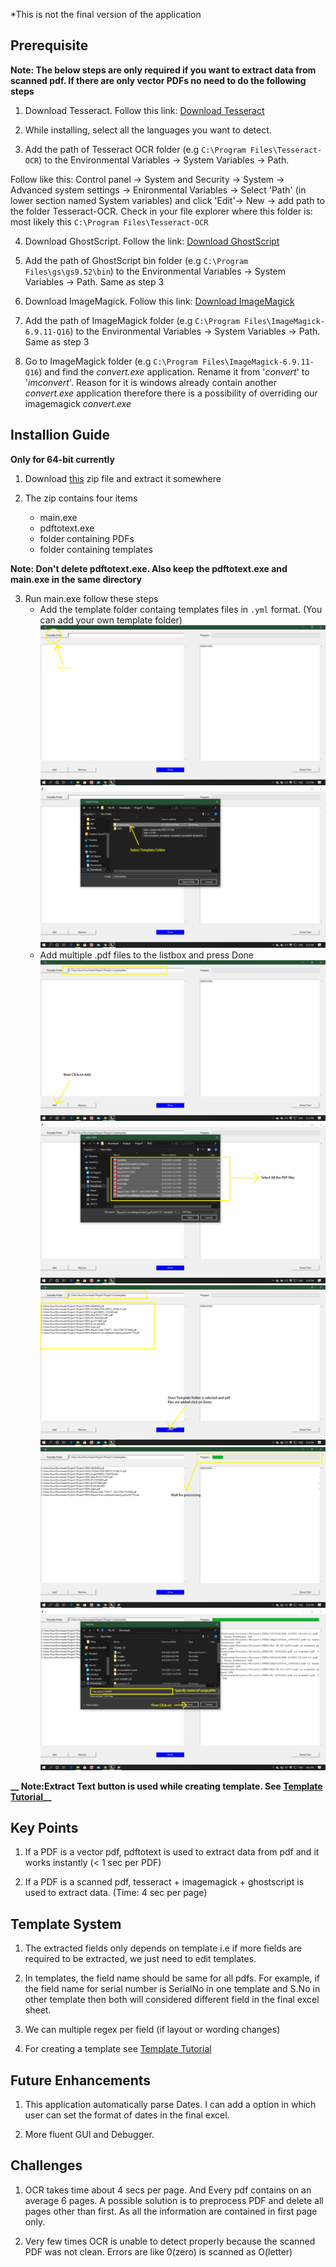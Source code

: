 *This is not the final version of the application

## Prerequisite
**Note: The below steps are only required if you want to extract data from scanned pdf. If there are only vector PDFs no need to do the following steps**

1. Download Tesseract. Follow this link: [Download Tesseract](https://github.com/UB-Mannheim/tesseract/wiki)

2. While installing, select all the languages you want to detect.

3. Add the path of Tesseract OCR folder (e.g ```C:\Program Files\Tesseract-OCR```) to the Environmental Variables -> System Variables -> Path. 

Follow like this: Control panel -> System and Security -> System -> Advanced system settings -> Enironmental Variables -> Select 'Path' (in lower section named System variables) and click 'Edit'-> New -> add path to the folder Tesseract-OCR. Check in your file explorer where this folder is: most likely this ```C:\Program Files\Tesseract-OCR```

4. Download GhostScript. Follow the link: [Download GhostScript](https://www.ghostscript.com/download/gsdnld.html)

5. Add the path of GhostScript bin folder (e.g ```C:\Program Files\gs\gs9.52\bin```) to the Environmental Variables -> System Variables -> Path. Same as step 3

6. Download ImageMagick. Follow this link: [Download ImageMagick](https://legacy.imagemagick.org/script/binary-releases.php)

7. Add the path of ImageMagick folder (e.g ```C:\Program Files\ImageMagick-6.9.11-Q16```) to the Environmental Variables -> System Variables -> Path. Same as step 3

8. Go to ImageMagick folder (e.g ```C:\Program Files\ImageMagick-6.9.11-Q16```) and find the *convert.exe* application. Rename it from '*convert*' to '*imconvert*'. Reason for it is windows already contain another *convert.exe* application therefore there is a possibility of overriding our imagemagick *convert.exe*


## Installion Guide
**Only for 64-bit currently**

1. Download [this](https://drive.google.com/file/d/1DylXqRec8tYq-Av6SJTzHR7Ib9jeqN4L/view?usp=sharing) zip file and extract it somewhere

2. The zip contains four items 
   - main.exe
   - pdftotext.exe
   - folder containing PDFs
   - folder containing templates
   
**Note: Don't delete pdftotext.exe. Also keep the pdftotext.exe and main.exe in the same directory**
   
3. Run main.exe follow these steps
   - Add the template folder containg templates files in ```.yml``` format. (You can add your own template folder)
   ![Step 1](https://github.com/ssj-ali/pdfextract/blob/master/Screenshot%20(37).png?raw=true)
   ![Step 2](https://github.com/ssj-ali/pdfextract/blob/master/Screenshot%20(39).png?raw=true)
   - Add multiple .pdf files to the listbox and press Done
   ![Step 3](https://github.com/ssj-ali/pdfextract/blob/master/Screenshot%20(40).png?raw=true)
   ![Step 4](https://github.com/ssj-ali/pdfextract/blob/master/Screenshot%20(41).png?raw=true)
   ![Step 5](https://github.com/ssj-ali/pdfextract/blob/master/Screenshot%20(42).png?raw=true)
   ![Step 6](https://github.com/ssj-ali/pdfextract/blob/master/Screenshot%20(44).png?raw=true)
   ![Step 7](https://github.com/ssj-ali/pdfextract/blob/master/Screenshot%20(46).png?raw=true)
 
**__ Note:Extract Text button is used while creating template. See [Template Tutorial](https://github.com/ssj-ali/pdfextract/blob/master/TUTORIAL.rst)__**
   

## Key Points

1. If a PDF is a vector pdf, pdftotext is used to extract data from pdf and it works instantly (< 1 sec per PDF)

2. If a PDF is a scanned pdf, tesseract + imagemagick + ghostscript is used to extract data. (Time: 4 sec per page)



## Template System

1. The extracted fields only depends on template i.e if more fields are required to be extracted, we just need to edit templates.

2. In templates, the field name should be same for all pdfs. For example, if the field name for serial number is SerialNo in one template and S.No in other template then both will considered different field in the final excel sheet.

3. We can multiple regex per field (if layout or wording changes)

4. For creating a template see [Template Tutorial](https://github.com/ssj-ali/pdfextract/blob/master/TUTORIAL.rst)


## Future Enhancements

1. This application automatically parse Dates. I can add a option in which user can set the format of dates in the final excel.

2. More fluent GUI and Debugger.


## Challenges

1. OCR takes time about 4 secs per page. And Every pdf contains on an average 6 pages. A possible solution is to preprocess PDF and delete all pages other than first. As all the information are contained in first page only.

2. Very few times OCR is unable to detect properly because the scanned PDF was not clean. Errors are like 0(zero) is scanned as O(letter)

